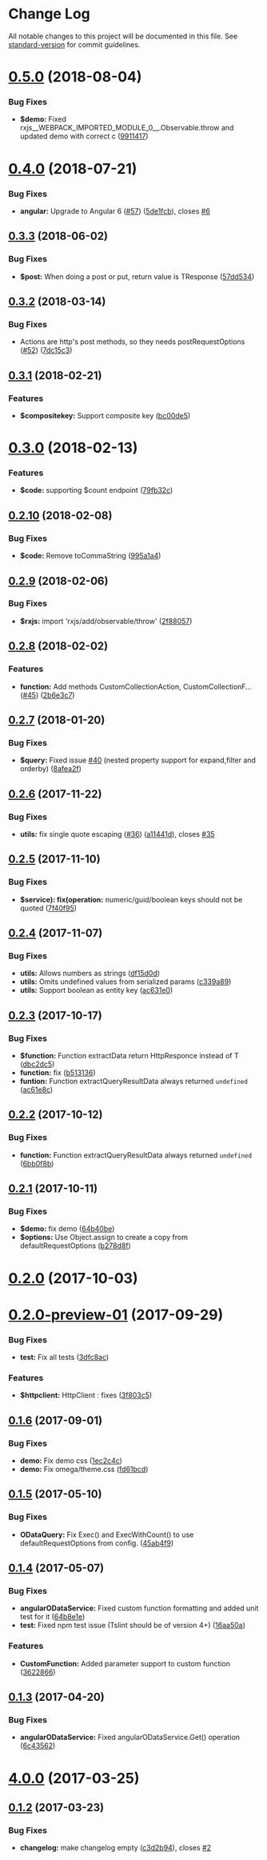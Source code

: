 # Change Log

All notable changes to this project will be documented in this file. See [standard-version](https://github.com/conventional-changelog/standard-version) for commit guidelines.

<a name="0.5.0"></a>
# [0.5.0](https://github.com/StefH/angular-odata-es5/compare/v0.4.0...v0.5.0) (2018-08-04)


### Bug Fixes

* **$demo:** Fixed rxjs__WEBPACK_IMPORTED_MODULE_0__.Observable.throw and updated demo with correct c ([9911417](https://github.com/StefH/angular-odata-es5/commit/9911417))



<a name="0.4.0"></a>
# [0.4.0](https://github.com/StefH/angular-odata-es5/compare/v0.3.3...v0.4.0) (2018-07-21)


### Bug Fixes

* **angular:** Upgrade to Angular 6 ([#57](https://github.com/StefH/angular-odata-es5/issues/57)) ([5de1fcb](https://github.com/StefH/angular-odata-es5/commit/5de1fcb)), closes [#6](https://github.com/StefH/angular-odata-es5/issues/6)



<a name="0.3.3"></a>
## [0.3.3](https://github.com/StefH/angular-odata-es5/compare/v0.3.2...v0.3.3) (2018-06-02)


### Bug Fixes

* **$post:** When doing a post or put, return value is TResponse ([57dd534](https://github.com/StefH/angular-odata-es5/commit/57dd534))



<a name="0.3.2"></a>
## [0.3.2](https://github.com/StefH/angular-odata-es5/compare/v0.3.1...v0.3.2) (2018-03-14)


### Bug Fixes

* Actions are http's post methods, so they needs postRequestOptions ([#52](https://github.com/StefH/angular-odata-es5/issues/52)) ([7dc15c3](https://github.com/StefH/angular-odata-es5/commit/7dc15c3))



<a name="0.3.1"></a>
## [0.3.1](https://github.com/StefH/angular-odata-es5/compare/v0.3.0...v0.3.1) (2018-02-21)


### Features

* **$compositekey:** Support composite key ([bc00de5](https://github.com/StefH/angular-odata-es5/commit/bc00de5))



<a name="0.3.0"></a>
# [0.3.0](https://github.com/StefH/angular-odata-es5/compare/v0.2.10...v0.3.0) (2018-02-13)


### Features

* **$code:** supporting $count endpoint ([79fb32c](https://github.com/StefH/angular-odata-es5/commit/79fb32c))



<a name="0.2.10"></a>
## [0.2.10](https://github.com/StefH/angular-odata-es5/compare/v0.2.9...v0.2.10) (2018-02-08)


### Bug Fixes

* **$code:** Remove toCommaString ([995a1a4](https://github.com/StefH/angular-odata-es5/commit/995a1a4))



<a name="0.2.9"></a>
## [0.2.9](https://github.com/StefH/angular-odata-es5/compare/v0.2.8...v0.2.9) (2018-02-06)


### Bug Fixes

* **$rxjs:** import 'rxjs/add/observable/throw' ([2f88057](https://github.com/StefH/angular-odata-es5/commit/2f88057))



<a name="0.2.8"></a>
## [0.2.8](https://github.com/StefH/angular-odata-es5/compare/v0.2.7...v0.2.8) (2018-02-02)


### Features

* **function:** Add methods CustomCollectionAction, CustomCollectionF… ([#45](https://github.com/StefH/angular-odata-es5/issues/45)) ([2b6e3c7](https://github.com/StefH/angular-odata-es5/commit/2b6e3c7))



<a name="0.2.7"></a>
## [0.2.7](https://github.com/StefH/angular-odata-es5/compare/v0.2.6...v0.2.7) (2018-01-20)


### Bug Fixes

* **$query:** Fixed issue [#40](https://github.com/StefH/angular-odata-es5/issues/40) (nested property support for expand,filter and orderby) ([8afea2f](https://github.com/StefH/angular-odata-es5/commit/8afea2f))



<a name="0.2.6"></a>
## [0.2.6](https://github.com/StefH/angular-odata-es5/compare/v0.2.5...v0.2.6) (2017-11-22)


### Bug Fixes

* **utils:** fix single quote escaping ([#36](https://github.com/StefH/angular-odata-es5/issues/36)) ([a11441d](https://github.com/StefH/angular-odata-es5/commit/a11441d)), closes [#35](https://github.com/StefH/angular-odata-es5/issues/35)



<a name="0.2.5"></a>
## [0.2.5](https://github.com/StefH/angular-odata-es5/compare/v0.2.4...v0.2.5) (2017-11-10)


### Bug Fixes

* **$service): fix(operation:** numeric/guid/boolean keys should not be quoted ([7f40f95](https://github.com/StefH/angular-odata-es5/commit/7f40f95))



<a name="0.2.4"></a>
## [0.2.4](https://github.com/StefH/angular-odata-es5/compare/v0.2.3...v0.2.4) (2017-11-07)


### Bug Fixes

* **utils:** Allows numbers as strings ([df15d0d](https://github.com/StefH/angular-odata-es5/commit/df15d0d))
* **utils:** Omits undefined values from serialized params ([c339a89](https://github.com/StefH/angular-odata-es5/commit/c339a89))
* **utils:** Support boolean as entity key ([ac631e0](https://github.com/StefH/angular-odata-es5/commit/ac631e0))



<a name="0.2.3"></a>
## [0.2.3](https://github.com/StefH/angular-odata-es5/compare/v0.2.2...v0.2.3) (2017-10-17)


### Bug Fixes

* **$function:** Function extractData return HttpResponce<T> instead of T ([dbc2dc5](https://github.com/StefH/angular-odata-es5/commit/dbc2dc5))
* **function:** fix ([b513136](https://github.com/StefH/angular-odata-es5/commit/b513136))
* **funtion:** Function extractQueryResultData always returned `undefined` ([ac61e8c](https://github.com/StefH/angular-odata-es5/commit/ac61e8c))



<a name="0.2.2"></a>
## [0.2.2](https://github.com/StefH/angular-odata-es5/compare/v0.2.1...v0.2.2) (2017-10-12)


### Bug Fixes

* **function:** Function extractQueryResultData always returned `undefined` ([6bb0f8b](https://github.com/StefH/angular-odata-es5/commit/6bb0f8b))



<a name="0.2.1"></a>
## [0.2.1](https://github.com/StefH/angular-odata-es5/compare/v0.2.0...v0.2.1) (2017-10-11)


### Bug Fixes

* **$demo:** fix demo ([64b40be](https://github.com/StefH/angular-odata-es5/commit/64b40be))
* **$options:** Use Object.assign to create a copy from defaultRequestOptions ([b278d8f](https://github.com/StefH/angular-odata-es5/commit/b278d8f))



<a name="0.2.0"></a>
# [0.2.0](https://github.com/StefH/angular-odata-es5/compare/v0.2.0-preview-01...v0.2.0) (2017-10-03)



<a name="0.2.0-preview-01"></a>
# [0.2.0-preview-01](https://github.com/StefH/angular-odata-es5/compare/v0.1.6...v0.2.0-preview-01) (2017-09-29)


### Bug Fixes

* **test:** Fix all tests ([3dfc8ac](https://github.com/StefH/angular-odata-es5/commit/3dfc8ac))


### Features

* **$httpclient:** HttpClient : fixes ([3f803c5](https://github.com/StefH/angular-odata-es5/commit/3f803c5))



<a name="0.1.6"></a>
## [0.1.6](https://github.com/StefH/angular-odata-es5/compare/v0.1.5...v0.1.6) (2017-09-01)


### Bug Fixes

* **demo:** Fix demo css ([1ec2c4c](https://github.com/StefH/angular-odata-es5/commit/1ec2c4c))
* **demo:** Fix omega/theme.css ([fd61bcd](https://github.com/StefH/angular-odata-es5/commit/fd61bcd))



<a name="0.1.5"></a>
## [0.1.5](https://github.com/StefH/angular-odata-es5/compare/v0.1.4...v0.1.5) (2017-05-10)


### Bug Fixes

* **ODataQuery:** Fix Exec() and ExecWithCount() to use defaultRequestOptions from config. ([45ab4f9](https://github.com/StefH/angular-odata-es5/commit/45ab4f9))



<a name="0.1.4"></a>
## [0.1.4](https://github.com/StefH/angular-odata-es5/compare/v0.1.3...v0.1.4) (2017-05-07)


### Bug Fixes

* **angularODataService:** Fixed custom function formatting and added unit test for it ([64b8e1e](https://github.com/StefH/angular-odata-es5/commit/64b8e1e))
* **test:** Fixed npm test issue (Tslint should be of version 4+) ([16aa50a](https://github.com/StefH/angular-odata-es5/commit/16aa50a))


### Features

* **CustomFunction:** Added parameter support to custom function ([3622866](https://github.com/StefH/angular-odata-es5/commit/3622866))



<a name="0.1.3"></a>
## [0.1.3](https://github.com/StefH/angular-odata-es5/compare/v4.0.0...v0.1.3) (2017-04-20)


### Bug Fixes

* **angularODataService:** Fixed angularODataService.Get() operation ([6c43562](https://github.com/StefH/angular-odata-es5/commit/6c43562))



<a name="4.0.0"></a>
# [4.0.0](https://github.com/StefH/angular-odata-es5/compare/v0.1.2...v4.0.0) (2017-03-25)



<a name="0.1.2"></a>
## [0.1.2](https://github.com/StefH/angular-odata-es5/compare/v0.1.1...v0.1.2) (2017-03-23)


### Bug Fixes

* **changelog:** make changelog empty ([c3d2b94](https://github.com/StefH/angular-odata-es5/commit/c3d2b94)), closes [#2](https://github.com/StefH/angular-odata-es5/issues/2)




